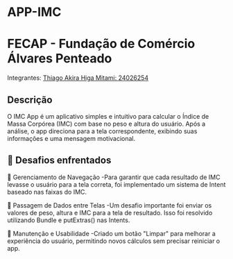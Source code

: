 # APP-IMC

# FECAP - Fundação de Comércio Álvares Penteado
Integrantes: <a href="https://github.com/ThiagoAkira0">Thiago Akira Higa Mitami: 24026254</a>

## Descrição
O IMC App é um aplicativo simples e intuitivo para calcular o Índice de Massa Corpórea (IMC) com base no peso e altura do usuário. Após a análise, o app direciona para a tela correspondente, exibindo suas informações e uma mensagem motivacional.

## 🚧 Desafios enfrentados
🔹 Gerenciamento de Navegação
-Para garantir que cada resultado de IMC levasse o usuário para a tela correta, foi implementado um sistema de Intent baseado nas faixas do IMC.

🔹 Passagem de Dados entre Telas
-Um desafio importante foi enviar os valores de peso, altura e IMC para a tela de resultado. Isso foi resolvido utilizando Bundle e putExtras() nas Intents.

🔹 Manutenção e Usabilidade
-Criado um botão "Limpar" para melhorar a experiência do usuário, permitindo novos cálculos sem precisar reiniciar o app.
